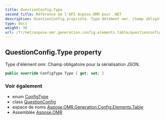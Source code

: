 ```yaml
---
title: QuestionConfig.Type
second_title: Référence de l'API Aspose.OMR pour .NET
description: QuestionConfig propriété. Type délément omr. Champ obligatoire pour la sérialisation JSON.
type: docs
weight: 30
url: /fr/net/aspose.omr.generation.config.elements.table/questionconfig/type/
---
```

## QuestionConfig.Type property

Type d'élément omr. Champ obligatoire pour la sérialisation JSON.

```csharp
public override ConfigType Type { get; set; }
```

### Voir également

* enum [ConfigType](../../../aspose.omr.generation.config.enums/configtype/)
* class [QuestionConfig](../)
* espace de noms [Aspose.OMR.Generation.Config.Elements.Table](../../questionconfig/)
* Assemblée [Aspose.OMR](../../../)


